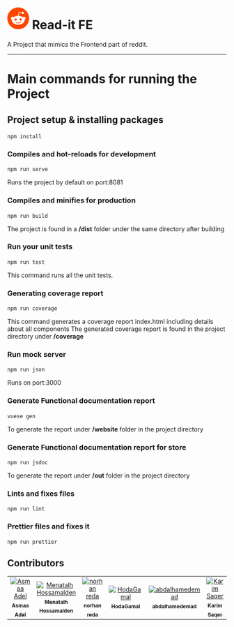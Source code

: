 # <div><img src="reddit.png" width="50" draggable="false" > Read-it FE</div>

A Project that mimics the Frontend part of reddit.

---

# Main commands for running the Project

## Project setup & installing packages

```
npm install
```

### Compiles and hot-reloads for development

```
npm run serve
```

Runs the project by default on port:8081

### Compiles and minifies for production

```
npm run build
```

The project is found in a **/dist** folder under the same directory after building

### Run your unit tests

```
npm run test
```

This command runs all the unit tests.

### Generating coverage report

```
npm run coverage
```

This command  generates a coverage report index.html including details about all components
The generated coverage report is found in the project directory under **/coverage**

### Run mock server

```
npm run json
```

Runs on port:3000

### Generate Functional documentation report

```
vuese gen
```

To generate the report under **/website** folder in the project directory

### Generate Functional documentation report for store

```
npm run jsdoc
```

To generate the report under **/out** folder in the project directory

### Lints and fixes files

```
npm run lint
```

### Prettier files and fixes it

```
npm run prettier
```

## Contributors <a name = "Contributors"></a>

<table>
  <tr>
    <td align="center">
    <a href="https://github.com/asmaaadel0" target="_black">
    <img src="https://avatars.githubusercontent.com/u/88618793?s=400&u=886a14dc5ef5c205a8e51942efe9665ed8fd4717&v=4" width="150px;" alt="Asmaa Adel"/>
    <br />
    <sub><b>Asmaa Adel</b></sub></a>
    </td>
    <td align="center">
    <a href="https://github.com/MennaTalhHossamAlden" target="_black">
    <img src="https://avatars.githubusercontent.com/u/76497207?v=4" width="150px;" alt="Menatalh Hossamalden"/>
    <br />
    <sub><b>Menatalh Hossamalden</b></sub></a>
    </td>
    <td align="center">
    <a href="https://github.com/norhanreda" target="_black">
    <img src="https://avatars.githubusercontent.com/u/88630231?v=4" width="150px;" alt="norhan reda"/>
    <br />
    <sub><b>norhan reda</b></sub></a>
    </td>
    <td align="center">
    <a href="https://github.com/Hoda233" target="_black">
    <img src="https://avatars.githubusercontent.com/u/77369927?v=4" width="150px;" alt="HodaGamal"/>
    <br />
    <sub><b>HodaGamal</b></sub></a>
    </td>
    </td>
    <td align="center">
    <a href="https://github.com/abdalhamedemad" target="_black">
    <img src="https://avatars.githubusercontent.com/u/76442606?v=4" width="150px;" alt="abdalhamedemad"/>
    <br />
    <sub><b>abdalhamedemad</b></sub></a>
    </td>
    <td align="center">
    <a href="https://github.com/karimsaqer" target="_black">
    <img src="https://avatars.githubusercontent.com/u/92232949?v=4" width="150px;" alt="Karim Saqer"/>
    <br />
    <sub><b>Karim Saqer</b></sub></a>
    </td>
    
  </tr>
 </table>

